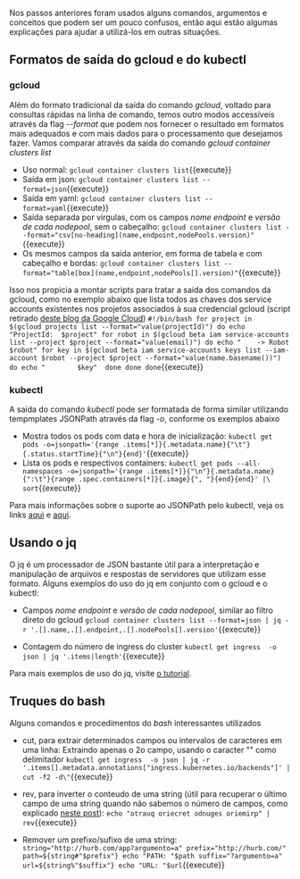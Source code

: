 Nos passos anteriores foram usados alguns comandos, argumentos e conceitos que podem ser um pouco confusos, então aqui estão algumas explicações para ajudar a utilizá-los em outras situações.

## Formatos de saída do gcloud e do kubectl
### gcloud
Além do formato tradicional da saída do comando *gcloud*, voltado para consultas rápidas na linha de comando, temos outro modos accessíveis através da flag *--format* que podem nos fornecer o resultado em formatos mais adequados e com mais dados para o processamento que desejamos fazer. Vamos comparar através da saída do comando *gcloud container clusters list*
* Uso normal: `gcloud container clusters list`{{execute}}
* Saída em json: `gcloud container clusters list --format=json`{{execute}} 
* Saída em yaml: `gcloud container clusters list --format=yaml`{{execute}}
* Saída separada por vírgulas, com os campos *nome*  *endpoint* e *versão de cada nodepool*, sem o cabeçalho: `gcloud container clusters list --format="csv[no-heading](name,endpoint,nodePools.version)"`{{execute}}
* Os mesmos campos da saída anterior, em forma de tabela e com cabeçalho e bordas: `gcloud container clusters list --format="table[box](name,endpoint,nodePools[].version)"`{{execute}}

Isso nos propicia a montar scripts para tratar a saída dos comandos da gcloud, como no exemplo abaixo que lista todos as chaves dos service accounts existentes nos projetos associados à sua credencial gcloud (script retirado [deste blog da Google Cloud](https://cloud.google.com/blog/products/gcp/filtering-and-formatting-fun-with))
`#!/bin/bash
for project in  $(gcloud projects list --format="value(projectId)")
do
  echo "ProjectId:  $project"
  for robot in $(gcloud beta iam service-accounts list --project $project --format="value(email)")
   do
     echo "    -> Robot $robot"
     for key in $(gcloud beta iam service-accounts keys list --iam-account $robot --project $project --format="value(name.basename())")
        do
          echo "        $key" 
     done
   done
done`{{execute}}

### kubectl
A saída do comando *kubectl* pode ser formatada de forma similar utilizando tempmplates JSONPath através da flag *-o*, conforme os exemplos abaixo

* Mostra todos os pods com data e hora de inicialização: `kubectl get pods -o=jsonpath='{range .items[*]}{.metadata.name}{"\t"}{.status.startTime}{"\n"}{end}'`{{execute}}
* Lista os pods e respectivos containers: `kubectl get pods --all-namespaces -o=jsonpath='{range .items[*]}{"\n"}{.metadata.name}{":\t"}{range .spec.containers[*]}{.image}{", "}{end}{end}' |\
sort`{{execute}}

Para mais informações sobre o suporte ao JSONPath pelo kubectl, veja os links [aqui](https://kubernetes.io/docs/reference/kubectl/jsonpath/) e [aqui](https://kubernetes.io/docs/tasks/access-application-cluster/list-all-running-container-images/).

## Usando o jq
O jq é um processador de JSON bastante útil para a interpretação e manipulação de arquivos e respostas de servidores que utilizam esse formato. Alguns exemplos do uso do jq em conjunto com o gcloud e o kubectl:

* Campos *nome*  *endpoint* e *versão de cada nodepool*, similar ao filtro direto do gcloud `gcloud container clusters list --format=json | jq -r '.[].name,.[].endpoint,.[].nodePools[].version'`{{execute}}

* Contagem do número de ingress do cluster `kubectl get ingress  -o json | jq '.items|length'`{{execute}}

Para mais exemplos de uso do jq, visite [o tutorial](https://stedolan.github.io/jq/tutorial/).

## Truques do bash
Alguns comandos e procedimentos do *bash* interessantes utilizados
* cut, para extrair determinados campos ou intervalos de caracteres em uma linha: Extraindo apenas o 2o campo, usando o caracter "\" como delimitador  `kubectl get ingress  -o json | jq -r '.items[].metadata.annotations["ingress.kubernetes.io/backends"]' | cut -f2 -d\"`{{execute}}

* rev, para inverter o conteudo de uma string (útil para recuperar o último campo de uma string quando não sabemos o número de campos, como explicado [neste post](https://stackoverflow.com/questions/22727107/how-to-find-the-last-field-using-cut/22727211)): `echo "otrauq oriecret odnuges oriemirp" | rev`{{execute}}

* Remover um prefixo/sufixo de uma string: 
`string="http://hurb.com/app?argumento=a"
prefix="http://hurb.com/"
path=${string#"$prefix"}
echo "PATH: "$path
suffix="?argumento=a"
url=${string%"$suffix"}
echo "URL: "$url`{{execute}}
